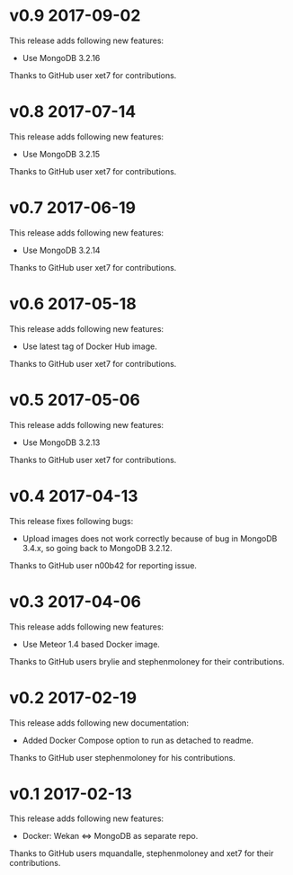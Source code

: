 # v0.9 2017-09-02

This release adds following new features:

* Use MongoDB 3.2.16

Thanks to GitHub user xet7 for contributions.

# v0.8 2017-07-14

This release adds following new features:

* Use MongoDB 3.2.15

Thanks to GitHub user xet7 for contributions.

# v0.7 2017-06-19

This release adds following new features:

* Use MongoDB 3.2.14

Thanks to GitHub user xet7 for contributions.

# v0.6 2017-05-18

This release adds following new features:

* Use latest tag of Docker Hub image.

Thanks to GitHub user xet7 for contributions.

# v0.5 2017-05-06

This release adds following new features:

* Use MongoDB 3.2.13

Thanks to GitHub user xet7 for contributions.

# v0.4 2017-04-13

This release fixes following bugs:

* Upload images does not work correctly because
  of bug in MongoDB 3.4.x, so going back to
  MongoDB 3.2.12.

Thanks to GitHub user n00b42 for reporting issue.

# v0.3 2017-04-06

This release adds following new features:

* Use Meteor 1.4 based Docker image.

Thanks to GitHub users brylie and stephenmoloney for
their contributions.

# v0.2 2017-02-19

This release adds following new documentation:

* Added Docker Compose option to run as detached
  to readme.

Thanks to GitHub user stephenmoloney for his
contributions.

# v0.1 2017-02-13

This release adds following new features:

* Docker: Wekan <=> MongoDB
  as separate repo.

Thanks to GitHub users mquandalle, stephenmoloney and xet7
for their contributions.

